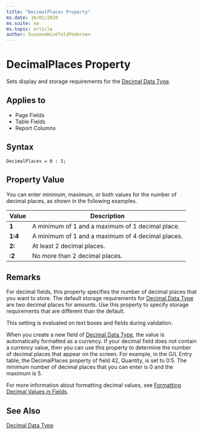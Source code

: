 ```yaml
---
title: "DecimalPlaces Property"
ms.date: 10/01/2020
ms.suite: na
ms.topic: article
author: SusanneWindfeldPedersen
---
```


# DecimalPlaces Property

Sets display and storage requirements for the [Decimal Data Type](../datatypes/devenv-decimal-data-type.md).  
  
## Applies to  
  
- Page Fields  
- Table Fields
- Report Columns  

## Syntax

```AL
DecimalPlaces = 0 : 5;
```

## Property Value  

You can enter minimum, maximum, or both values for the number of decimal places, as shown in the following examples.  
  
|Value|Description|  
|-----------|---------------------------------------|  
|**1**|A minimum of 1 and a maximum of 1 decimal place.|  
|**1:4**|A minimum of 1 and a maximum of 4 decimal places.|  
|**2:**|At least 2 decimal places.|  
|**:2**|No more than 2 decimal places.|  

  
## Remarks

For decimal fields, this property specifies the number of decimal places that you want to store. The default storage requirements for [Decimal Data Type](../datatypes/devenv-decimal-data-type.md) are two decimal places for amounts. Use this property to specify storage requirements that are different than the default.  
  
This setting is evaluated on text boxes and fields during validation.  
  
When you create a new field of [Decimal Data Type](../datatypes/devenv-decimal-data-type.md), the value is automatically formatted as a currency. If your decimal field does not contain a currency value, then you can use this property to determine the number of decimal places that appear on the screen. For example, in the G/L Entry table, the DecimalPlaces property of field 42, Quantity, is set to 0:5. The minimum number of decimal places that you can enter is 0 and the maximum is 5. 

For more information about formatting decimal values, see [Formatting Decimal Values in Fields](../devenv-format-field-data.md).
  
## See Also

[Decimal Data Type](../datatypes/devenv-decimal-data-type.md)   
